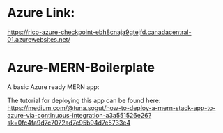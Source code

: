 # Azure Link:
https://rico-azure-checkpoint-ebh8cnaja9gtejfd.canadacentral-01.azurewebsites.net/


# Azure-MERN-Boilerplate
A basic Azure ready MERN app: 

The tutorial for deploying this app can be found here:
https://medium.com/@tuna.sogut/how-to-deploy-a-mern-stack-app-to-azure-via-continuous-integration-a3a551526e26?sk=0fc4fa9d7c7072ad7e95b94d7e5733e4
